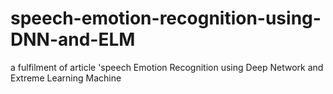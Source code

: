 # speech-emotion-recognition-using-DNN-and-ELM
a fulfilment of article 'speech Emotion Recognition using Deep Network and Extreme Learning Machine
